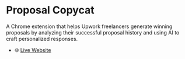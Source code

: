 # Proposal Copycat

A Chrome extension that helps Upwork freelancers generate winning proposals by analyzing their successful proposal history and using AI to craft personalized responses.

- 🌐 [Live Website](https://proposalscopycat.web.app/)
